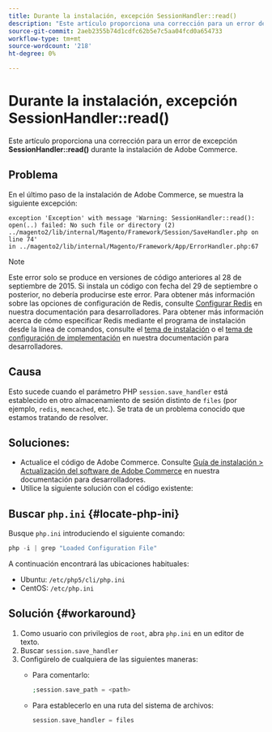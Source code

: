 ```yaml
---
title: Durante la instalación, excepción SessionHandler::read()
description: "Este artículo proporciona una corrección para un error de excepción **SessionHandler::read()** durante la instalación de Adobe Commerce."
source-git-commit: 2aeb2355b74d1cdfc62b5e7c5aa04fcd0a654733
workflow-type: tm+mt
source-wordcount: '218'
ht-degree: 0%

---
```



# Durante la instalación, excepción SessionHandler::read()

Este artículo proporciona una corrección para un error de excepción **SessionHandler::read()** durante la instalación de Adobe Commerce.

## Problema

En el último paso de la instalación de Adobe Commerce, se muestra la siguiente excepción:

```temrinal
exception 'Exception' with message 'Warning: SessionHandler::read():
open(..) failed: No such file or directory (2) ../magento2/lib/internal/Magento/Framework/Session/SaveHandler.php on line 74'
in ../magento2/lib/internal/Magento/Framework/App/ErrorHandler.php:67
```

>[!NOTE]
>
>Este error solo se produce en versiones de código anteriores al 28 de septiembre de 2015. Si instala un código con fecha del 29 de septiembre o posterior, no debería producirse este error. Para obtener más información sobre las opciones de configuración de Redis, consulte [Configurar Redis](https://experienceleague.adobe.com/es/docs/commerce-operations/configuration-guide/cache/redis/config-redis) en nuestra documentación para desarrolladores. Para obtener más información acerca de cómo especificar Redis mediante el programa de instalación desde la línea de comandos, consulte el [tema de instalación](https://experienceleague.adobe.com/es/docs/commerce-operations/installation-guide/advanced) o el [tema de configuración de implementación](https://experienceleague.adobe.com/es/docs/commerce-operations/installation-guide/tutorials/deployment) en nuestra documentación para desarrolladores.

## Causa

Esto sucede cuando el parámetro PHP `session.save_handler` está establecido en otro almacenamiento de sesión distinto de `files` (por ejemplo, `redis`, `memcached`, etc.). Se trata de un problema conocido que estamos tratando de resolver.

## Soluciones:

* Actualice el código de Adobe Commerce. Consulte [Guía de instalación > Actualización del software de Adobe Commerce](https://experienceleague.adobe.com/es/docs/commerce-operations/installation-guide/tutorials/uninstall) en nuestra documentación para desarrolladores.
* Utilice la siguiente solución con el código existente:

## Buscar `php.ini` {#locate-php-ini}

Busque `php.ini` introduciendo el siguiente comando:

```php
php -i | grep "Loaded Configuration File"
```

A continuación encontrará las ubicaciones habituales:

* Ubuntu: `/etc/php5/cli/php.ini`
* CentOS: `/etc/php.ini`

## Solución {#workaround}

1. Como usuario con privilegios de `root`, abra `php.ini` en un editor de texto.
1. Buscar `session.save_handler`
1. Configúrelo de cualquiera de las siguientes maneras:
   * Para comentarlo:

     ```php
     ;session.save_path = <path>
     ```

   * Para establecerlo en una ruta del sistema de archivos:

     ```php
     session.save_handler = files
     ```

